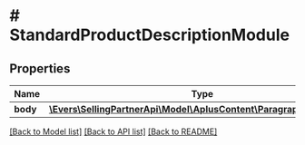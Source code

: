 # # StandardProductDescriptionModule

## Properties

Name | Type | Description | Notes
------------ | ------------- | ------------- | -------------
**body** | [**\Evers\SellingPartnerApi\Model\AplusContent\ParagraphComponent**](ParagraphComponent.md) |  |

[[Back to Model list]](../../README.md#models) [[Back to API list]](../../README.md#endpoints) [[Back to README]](../../README.md)
